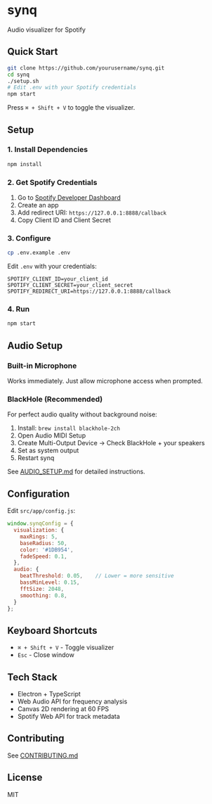 # synq

Audio visualizer for Spotify

<!-- After you push, replace the above with the actual GitHub user-attachments URL -->
<!-- To get it: create a new issue, drag your demo.mp4 into the comment, copy the URL that appears -->

## Quick Start

```bash
git clone https://github.com/yourusername/synq.git
cd synq
./setup.sh
# Edit .env with your Spotify credentials
npm start
```

Press `⌘ + Shift + V` to toggle the visualizer.

## Setup

### 1. Install Dependencies

```bash
npm install
```

### 2. Get Spotify Credentials

1. Go to [Spotify Developer Dashboard](https://developer.spotify.com/dashboard)
2. Create an app
3. Add redirect URI: `https://127.0.0.1:8888/callback`
4. Copy Client ID and Client Secret

### 3. Configure

```bash
cp .env.example .env
```

Edit `.env` with your credentials:
```
SPOTIFY_CLIENT_ID=your_client_id
SPOTIFY_CLIENT_SECRET=your_client_secret
SPOTIFY_REDIRECT_URI=https://127.0.0.1:8888/callback
```

### 4. Run

```bash
npm start
```

## Audio Setup

### Built-in Microphone
Works immediately. Just allow microphone access when prompted.

### BlackHole (Recommended)
For perfect audio quality without background noise:

1. Install: `brew install blackhole-2ch`
2. Open Audio MIDI Setup
3. Create Multi-Output Device → Check BlackHole + your speakers
4. Set as system output
5. Restart synq

See [AUDIO_SETUP.md](AUDIO_SETUP.md) for detailed instructions.

## Configuration

Edit `src/app/config.js`:

```javascript
window.synqConfig = {
  visualization: {
    maxRings: 5,
    baseRadius: 50,
    color: '#1DB954',
    fadeSpeed: 0.1,
  },
  audio: {
    beatThreshold: 0.05,    // Lower = more sensitive
    bassMinLevel: 0.15,
    fftSize: 2048,
    smoothing: 0.8,
  }
};
```

## Keyboard Shortcuts

- `⌘ + Shift + V` - Toggle visualizer
- `Esc` - Close window

## Tech Stack

- Electron + TypeScript
- Web Audio API for frequency analysis
- Canvas 2D rendering at 60 FPS
- Spotify Web API for track metadata

## Contributing

See [CONTRIBUTING.md](CONTRIBUTING.md)

## License

MIT
